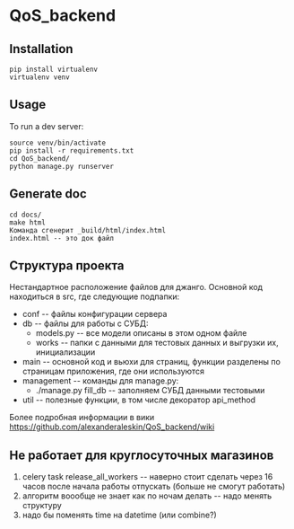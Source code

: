 # QoS_backend

## Installation

```
pip install virtualenv
virtualenv venv
```

## Usage

To run a dev server:

```
source venv/bin/activate
pip install -r requirements.txt
cd QoS_backend/
python manage.py runserver
```

## Generate doc
```
cd docs/
make html
Команда сгенерит _build/html/index.html
index.html -- это док файл
```


## Структура проекта

Нестандартное расположение файлов для джанго. Основной код находиться в src, где следующие подпапки:

- conf -- файлы конфигурации сервера
- db -- файлы для работы с СУБД:
  - models.py -- все модели описаны в этом одном файле
  - works -- папки с данными для тестовых данных и выгрузки их, инициализации 
- main -- основной код и вьюхи для страниц, функции разделены по страницам приложения, где они используются
- management -- команды для manage.py:
  - ./manage.py fill_db -- заполняем СУБД данными тестовыми
- util -- полезные функции, в том числе декоратор api_method

Более подробная информации в вики https://github.com/alexanderaleskin/QoS_backend/wiki



## Не работает для круглосуточных магазинов

1. celery task release_all_workers -- наверно стоит сделать через 16 часов после начала работы отпускать (больше не смогут работать)
2. алгоритм воообще не знает как по ночам делать -- надо менять структуру
3. надо бы поменять time на datetime (или combine?)

